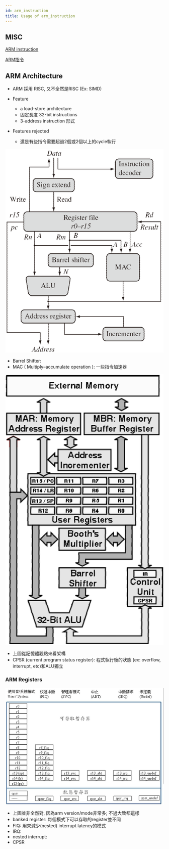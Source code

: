 ```yaml
---
id: arm_instruction
title: Usage of arm_instruction
---
```


## MISC

[ARM instruction](https://www.youtube.com/watch?v=yHAdlr4pF30&t=8905s)

[ARM指令](http://hackfoldr.org/arm/https%253A%252F%252Fhackmd.io%252Fs%252FBkGRdKmsg)


## ARM Architecture

- ARM 採用 RISC, 又不全然是RISC (Ex: SIMD)
- Feature
  - a load-store architecture
  - 固定長度 32-bit instructions
  - 3-address instruction 形式

- Features rejected
  - 還是有些指令需要超過2個或2個以上的cycle執行
  

![platform](./image/arm_instruction/arm_arch.png)

- Barrel Shifter: 
- MAC ( Multiply–accumulate operation ): 一些指令加速器

![platform](./image/arm_instruction/arm_arch2.png)

- 上圖從記憶體觀點來看架構
- CPSR (current program status register): 程式執行後的狀態 (ex: overflow, interrupt, etc)和ALU獨立


### ARM Registers

![platform](./image/arm_instruction/arm_register.png)

- 上圖並非全然對, 因為arm version/mode非常多; 不過大致都這樣
- banked register: 每個模式下可以存取的register並不同
- FIQ: 用來減少(nested) interrupt latency的模式
- IRQ: 
- nested interrupt: 
- CPSR

